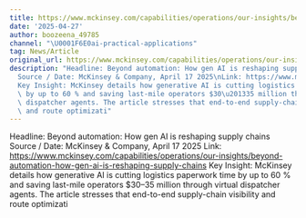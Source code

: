 ```yaml
---
title: https://www.mckinsey.com/capabilities/operations/our-insights/beyond-automation-how-gen-ai-is-reshaping-supply-chains
date: '2025-04-27'
author: boozeena_49785
channel: "\U0001F6E0ai-practical-applications"
tag: News/Article
original_url: https://www.mckinsey.com/capabilities/operations/our-insights/beyond-automation-how-gen-ai-is-reshaping-supply-chains
description: "Headline: Beyond automation: How gen AI is reshaping supply chains\n\
  Source / Date: McKinsey & Company, April 17 2025\nLink: https://www.mckinsey.com/capabilities/operations/our-insights/beyond-automation-how-gen-ai-is-reshaping-supply-chains\n\
  Key Insight: McKinsey details how generative AI is cutting logistics paperwork time\
  \ by up to 60 % and saving last-mile operators $30\u201335 million through virtual\
  \ dispatcher agents. The article stresses that end-to-end supply-chain visibility\
  \ and route optimizati"
---
```


Headline: Beyond automation: How gen AI is reshaping supply chains
Source / Date: McKinsey & Company, April 17 2025
Link: https://www.mckinsey.com/capabilities/operations/our-insights/beyond-automation-how-gen-ai-is-reshaping-supply-chains
Key Insight: McKinsey details how generative AI is cutting logistics paperwork time by up to 60 % and saving last-mile operators $30–35 million through virtual dispatcher agents. The article stresses that end-to-end supply-chain visibility and route optimizati